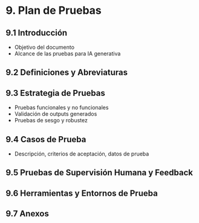 # 9. Plan de Pruebas

## 9.1 Introducción
- Objetivo del documento
- Alcance de las pruebas para IA generativa

## 9.2 Definiciones y Abreviaturas

## 9.3 Estrategia de Pruebas
- Pruebas funcionales y no funcionales
- Validación de outputs generados
- Pruebas de sesgo y robustez

## 9.4 Casos de Prueba
- Descripción, criterios de aceptación, datos de prueba

## 9.5 Pruebas de Supervisión Humana y Feedback

## 9.6 Herramientas y Entornos de Prueba

## 9.7 Anexos 